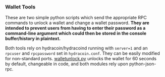 ### Wallet Tools ###
These are two simple python scripts which send the appropriate RPC commands to unlock a wallet and change a wallet password. **They are intended to prevent users from having to enter their password as a command-line argument which could then be stored in the console buffer/history in plaintext.**

Both tools rely on hydracoin/hydracoind running with `server=1` and an `rpcuser` and `rpcpassword` set in `hydracoin.conf`. They can be easily modified for non-standard ports. [walletunlock.py](/contrib/wallettools/walletunlock.py) unlocks the wallet for 60 seconds by default, changeable in code, and both modules rely upon python-json-rpc.
